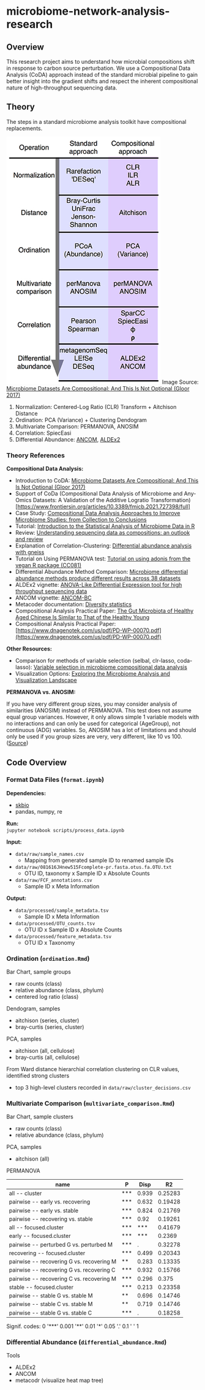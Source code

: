 # microbiome-network-analysis-research

## Overview

This research project aims to understand how microbial compositions shift in response to carbon source perturbation. We use a Compositional Data Analysis (CoDA) approach instead of the standard microbial pipeline to gain better insight into the gradient shifts and respect the inherent compositional nature of high-throughput sequencing data.

## Theory

The steps in a standard microbiome analysis toolkit have compositional replacements.

![Compositional Data Analysis Pipeline](img/compositional_data_analysis_pipeline.jpg)
Image Source: [Microbiome Datasets Are Compositional: And This Is Not Optional (Gloor 2017)](https://www.frontiersin.org/articles/10.3389/fmicb.2017.02224/full)


1. Normalization: Centered-Log Ratio (CLR) Transform + Aitchison Distance
2. Ordination: PCA (Variance) + Clustering Dendogram
3. Multivariate Comparison: PERMANOVA, ANOSIM 
4. Correlation: SpiecEasi
5. Differential Abundance: [ANCOM](https://www.tandfonline.com/doi/full/10.3402/mehd.v26.27663), [ALDEx2](https://journals.plos.org/plosone/article?id=10.1371/journal.pone.0067019)

### Theory References

**Compositional Data Analysis:**  
* Introduction to CoDA: [Microbiome Datasets Are Compositional: And This Is Not Optional (Gloor 2017)](https://www.frontiersin.org/articles/10.3389/fmicb.2017.02224/full)
* Support of CoDa (Compositional Data Analysis of Microbiome and Any-Omics Datasets: A Validation of the Additive Logratio Transformation)[https://www.frontiersin.org/articles/10.3389/fmicb.2021.727398/full]
* Case Study: [Compositional Data Analysis Approaches to Improve Microbiome Studies: from Collection to Conclusions](https://www.youtube.com/watch?v=j1IbfQrT2Cs)
* Tutorial: [Introduction to the Statistical Analysis of Microbiome Data in R](https://www.nicholas-ollberding.com/post/introduction-to-the-statistical-analysis-of-microbiome-data-in-r/)
* Review: [Understanding sequencing data as compositions: an outlook and review](https://academic.oup.com/bioinformatics/article/34/16/2870/4956011?login=false)
* Explanation of Correlation-Clustering: [Differential abundance analysis with gneiss](https://docs.qiime2.org/2019.4/tutorials/gneiss/)
* Tutorial on Using PERMANOVA test: [Tutorial on using adonis from the vegan R package (CC081)
](https://www.youtube.com/watch?v=1ETBgbXl-BM)
* Differential Abundance Method Comparison: [Microbiome differential abundance methods produce different results across 38 datasets](https://www.nature.com/articles/s41467-022-28034-z)
* ALDEx2 vignette: [ANOVA-Like Differential Expression tool for high throughput sequencing data](https://www.bioconductor.org/packages/devel/bioc/vignettes/ALDEx2/inst/doc/ALDEx2_vignette.html)
* ANCOM vignette: [ANCOM-BC](http://www.bioconductor.org/packages/release/bioc/vignettes/ANCOMBC/inst/doc/ANCOMBC.html)
* Metacoder documentation: [Diversity statistics](https://grunwaldlab.github.io/metacoder_documentation/workshop--07--diversity_stats.html)
* Compositional Analysis Practical Paper: [The Gut Microbiota of Healthy Aged Chinese Is Similar to That of the Healthy Young](https://journals.asm.org/doi/10.1128/mSphere.00327-17)
* Compositional Analysis Practical Paper: [https://www.dnagenotek.com/us/pdf/PD-WP-00070.pdf](https://www.dnagenotek.com/us/pdf/PD-WP-00070.pdf)

**Other Resources:**
* Comparison for methods of variable selection (selbal, clr-lasso, coda-lasso): [Variable selection in microbiome compositional data analysis](https://academic.oup.com/nargab/article/2/2/lqaa029/5836692)
* Visualization Options: [Exploring the Microbiome Analysis and Visualization Landscape](https://www.frontiersin.org/articles/10.3389/fbinf.2021.774631/pdf)

**PERMANOVA vs. ANOSIM:**  

If you have very different group sizes, you may consider analysis of similarities (ANOSIM) instead of PERMANOVA. This test does not assume equal group variances. However, it only allows simple 1 variable models with no interactions and can only be used for categorical (AgeGroup), not continuous (ADG) variables. So, ANOSIM has a lot of limitations and should only be used if you group sizes are very, very different, like 10 vs 100.
([Source](https://rstudio-pubs-static.s3.amazonaws.com/343284_cbadd2f3b7cd42f3aced2d3f42dc6d33.html))


## Code Overview

### Format Data Files (`format.ipynb`)

**Dependencies:**
* [skbio](http://scikit-bio.org/)
* pandas, numpy, re

**Run:**  
`jupyter notebook scripts/process_data.ipynb`

**Input:**

* `data/raw/sample_names.csv`
  * Mapping from generated sample ID to renamed sample IDs
* `data/raw/081616JHnew515Fcomplete-pr.fasta.otus.fa.OTU.txt`
  * OTU ID, taxonomy x Sample ID x Absolute Counts 
* `data/raw/FCF_annotations.csv`
  * Sample ID x Meta Information

**Output:**

* `data/processed/sample_metadata.tsv`
  * Sample ID x Meta Information
* `data/processed/OTU_counts.tsv`
  * OTU ID x Sample ID x Absolute Counts
* `data/processed/feature_metadata.tsv`
  * OTU ID x Taxonomy

### Ordination (`ordination.Rmd`)

Bar Chart, sample groups
* raw counts (class)
* relative abundance (class, phylum)
* centered log ratio (class)

Dendogram, samples
* aitchison (series, cluster)
* bray-curtis (series, cluster)

PCA, samples
* aitchison (all, cellulose)
* bray-curtis (all, cellulose)

From Ward distance hierarchial correlation clustering on CLR values, identified strong clusters
* top 3 high-level clusters recorded in `data/raw/cluster_decisions.csv`

### Multivariate Comparison (`multivariate_comparison.Rmd`)

Bar Chart, sample clusters
* raw counts (class)
* relative abundance (class, phylum)

PCA, samples
* aitchison (all)

PERMANOVA

| name | P | Disp | R2 |
| ----- | ----- | ----- | ----- |
| all -- cluster | *** | 0.939 | 0.25283 |
| pairwise -- early vs. recovering | *** | 0.632 | 0.19428 |
| pairwise -- early vs. stable | *** | 0.824 | 0.21769 |
| pairwise -- recovering vs. stable | *** | 0.92 | 0.19261 |
| all -- focused.cluster | \*\*\* | \*\*\* | 0.41679 |
| early -- focused.cluster | \*\*\* | \*\*\* | 0.2369 |
| pairwise -- perturbed G vs. perturbed M | *** | . | 0.32278 |
| recovering -- focused.cluster | *** | 0.499 | 0.20343 |
| pairwise -- recovering G vs. recovering M | ** | 0.283 | 0.13335 |
| pairwise -- recovering G vs. recovering C | *** | 0.932 | 0.15766 |
| pairwise -- recovering C vs. recovering M | *** | 0.296 | 0.375 |
| stable -- focused.cluster | *** | 0.213 | 0.23358 |
| pairwise -- stable G vs. stable M | ** | 0.696 | 0.14746 |
| pairwise -- stable C vs. stable M | ** | 0.719 | 0.14746 |
| pairwise -- stable G vs. stable C | *** | . | 0.18258 |

Signif. codes:  0 '\*\*\*' 0.001 '\*\*' 0.01 '*' 0.05 '.' 0.1 ' ' 1

### Differential Abundance (`differential_abundance.Rmd`)

Tools
* ALDEx2
* ANCOM
* metacodr (visualize heat map tree)

